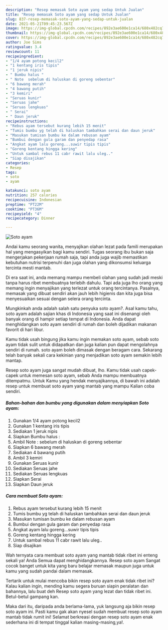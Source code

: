 ```yaml
---
description: "Resep memasak Soto ayam yang sedap Untuk Jualan"
title: "Resep memasak Soto ayam yang sedap Untuk Jualan"
slug: 837-resep-memasak-soto-ayam-yang-sedap-untuk-jualan
date: 2021-05-21T09:45:23.567Z
image: https://img-global.cpcdn.com/recipes/892e3ae600e1ca14/680x482cq70/soto-ayam-foto-resep-utama.jpg
thumbnail: https://img-global.cpcdn.com/recipes/892e3ae600e1ca14/680x482cq70/soto-ayam-foto-resep-utama.jpg
cover: https://img-global.cpcdn.com/recipes/892e3ae600e1ca14/680x482cq70/soto-ayam-foto-resep-utama.jpg
author: Joe Sims
ratingvalue: 3.4
reviewcount: 11
recipeingredient:
- "1/4 ayam potong kecil2"
- "1 kentang iris tipis"
- "1 jeruk nipis"
- " Bumbu halus "
- " Note  sebelum di haluskan di goreng sebentar"
- "6 bawang merah"
- "4 bawang putih"
- "3 kemiri"
- "Seruas kunir"
- "Seruas jahe"
- "Seruas lengkuas"
- " Serai"
- " Daun jeruk"
recipeinstructions:
- "Rebus ayam tersebut kurang lebih 15 menit"
- "Tumis bumbu yg telah di haluskan tambahkan serai dan daun jeruk"
- "Masukan tumisan bumbu ke dalam rebusan ayam"
- "Bumbui dengan gula garam dan penyedap rasa"
- "Angkat ayam lalu goreng...suwir tipis tipis"
- "Goreng kentang hingga kering"
- "Untuk sambal rebus 11 cabr rawit lalu uleg.."
- "Siap disajikan"
categories:
- Resep
tags:
- soto
- ayam

katakunci: soto ayam 
nutrition: 257 calories
recipecuisine: Indonesian
preptime: "PT22M"
cooktime: "PT36M"
recipeyield: "4"
recipecategory: Dinner

---
```



![Soto ayam](https://img-global.cpcdn.com/recipes/892e3ae600e1ca14/680x482cq70/soto-ayam-foto-resep-utama.jpg)

Andai kamu seorang wanita, menyajikan olahan lezat pada famili merupakan hal yang mengasyikan bagi kamu sendiri. Tugas seorang ibu bukan saja mengerjakan pekerjaan rumah saja, tapi anda juga wajib memastikan kebutuhan nutrisi terpenuhi dan juga olahan yang dikonsumsi keluarga tercinta mesti mantab.

Di era  saat ini, anda memang mampu membeli olahan yang sudah jadi meski tanpa harus ribet membuatnya terlebih dahulu. Tapi ada juga lho orang yang memang ingin menyajikan yang terlezat untuk orang tercintanya. Pasalnya, memasak yang dibuat sendiri akan jauh lebih higienis dan kita juga bisa menyesuaikan sesuai dengan selera orang tercinta. 



Mungkinkah anda adalah salah satu penyuka soto ayam?. Asal kamu tahu, soto ayam adalah sajian khas di Indonesia yang saat ini disenangi oleh banyak orang di hampir setiap tempat di Indonesia. Anda dapat menghidangkan soto ayam sendiri di rumah dan boleh dijadikan makanan favorit di hari libur.

Kamu tidak usah bingung jika kamu ingin memakan soto ayam, sebab soto ayam tidak sulit untuk didapatkan dan juga kalian pun dapat mengolahnya sendiri di rumah. soto ayam boleh dimasak dengan beragam cara. Sekarang telah banyak sekali cara kekinian yang menjadikan soto ayam semakin lebih mantap.

Resep soto ayam juga sangat mudah dibuat, lho. Kamu tidak usah capek-capek untuk memesan soto ayam, sebab Anda mampu membuatnya ditempatmu. Untuk Kamu yang hendak menyajikannya, di bawah ini adalah resep untuk membuat soto ayam yang mantab yang mampu Kalian coba sendiri.

<!--inarticleads1-->

##### Bahan-bahan dan bumbu yang digunakan dalam menyiapkan Soto ayam:

1. Gunakan 1/4 ayam potong kecil2
1. Gunakan 1 kentang iris tipis
1. Sediakan 1 jeruk nipis
1. Siapkan  Bumbu halus :
1. Ambil  Note : sebelum di haluskan di goreng sebentar
1. Siapkan 6 bawang merah
1. Sediakan 4 bawang putih
1. Ambil 3 kemiri
1. Gunakan Seruas kunir
1. Sediakan Seruas jahe
1. Sediakan Seruas lengkuas
1. Siapkan  Serai
1. Siapkan  Daun jeruk




<!--inarticleads2-->

##### Cara membuat Soto ayam:

1. Rebus ayam tersebut kurang lebih 15 menit
1. Tumis bumbu yg telah di haluskan tambahkan serai dan daun jeruk
1. Masukan tumisan bumbu ke dalam rebusan ayam
1. Bumbui dengan gula garam dan penyedap rasa
1. Angkat ayam lalu goreng...suwir tipis tipis
1. Goreng kentang hingga kering
1. Untuk sambal rebus 11 cabr rawit lalu uleg..
1. Siap disajikan




Wah ternyata cara membuat soto ayam yang mantab tidak ribet ini enteng sekali ya! Anda Semua dapat menghidangkannya. Resep soto ayam Sangat cocok banget untuk kita yang baru belajar memasak maupun juga untuk kamu yang sudah pandai dalam memasak.

Tertarik untuk mulai mencoba bikin resep soto ayam enak tidak ribet ini? Kalau kalian ingin, mending kamu segera buruan siapin peralatan dan bahannya, lalu buat deh Resep soto ayam yang lezat dan tidak ribet ini. Betul-betul gampang kan. 

Maka dari itu, daripada anda berlama-lama, yuk langsung aja bikin resep soto ayam ini. Pasti kamu gak akan nyesel sudah membuat resep soto ayam mantab tidak rumit ini! Selamat berkreasi dengan resep soto ayam enak sederhana ini di tempat tinggal kalian masing-masing,ya!.

